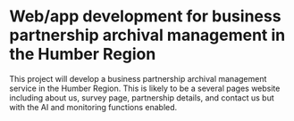 # Web/app development for business partnership archival management in the Humber Region
This project will develop a business partnership archival management service in the Humber Region. This is likely to be a several pages website including about us, survey page, partnership details, and contact us but with the AI and monitoring functions enabled.
